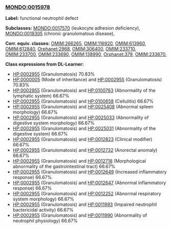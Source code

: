 
### [MONDO:0015978](http://purl.obolibrary.org/obo/MONDO_0015978)
**Label:** functional neutrophil defect

**Subclasses:** [MONDO:0017570](http://purl.obolibrary.org/obo/MONDO_0017570) (leukocyte adhesion deficiency), [MONDO:0018305](http://purl.obolibrary.org/obo/MONDO_0018305) (chronic granulomatous disease), 

**Corr. equiv. classes:** [OMIM:266265](http://purl.obolibrary.org/obo/OMIM_266265), [OMIM:116920](http://purl.obolibrary.org/obo/OMIM_116920), [OMIM:613960](http://purl.obolibrary.org/obo/OMIM_613960), [OMIM:612840](http://purl.obolibrary.org/obo/OMIM_612840), [Orphanet:2968](http://www.orpha.net/ORDO/Orphanet_2968), [OMIM:306400](http://purl.obolibrary.org/obo/OMIM_306400), [OMIM:233710](http://purl.obolibrary.org/obo/OMIM_233710), [OMIM:233700](http://purl.obolibrary.org/obo/OMIM_233700), [OMIM:233690](http://purl.obolibrary.org/obo/OMIM_233690), [OMIM:138990](http://purl.obolibrary.org/obo/OMIM_138990), [Orphanet:379](http://www.orpha.net/ORDO/Orphanet_379), [OMIM:233670](http://purl.obolibrary.org/obo/OMIM_233670), 

**Class expressions from DL-Learner:**

- [HP:0002955](http://purl.obolibrary.org/obo/HP_0002955) (Granulomatosis) 70.83%
- [HP:0000005](http://purl.obolibrary.org/obo/HP_0000005) (Mode of inheritance) and [HP:0002955](http://purl.obolibrary.org/obo/HP_0002955) (Granulomatosis) 70.83%
- [HP:0002955](http://purl.obolibrary.org/obo/HP_0002955) (Granulomatosis) and [HP:0100763](http://purl.obolibrary.org/obo/HP_0100763) (Abnormality of the lymphatic system) 66.67%
- [HP:0002955](http://purl.obolibrary.org/obo/HP_0002955) (Granulomatosis) and [HP:0100658](http://purl.obolibrary.org/obo/HP_0100658) (Cellulitis) 66.67%
- [HP:0002955](http://purl.obolibrary.org/obo/HP_0002955) (Granulomatosis) and [HP:0025408](http://purl.obolibrary.org/obo/HP_0025408) (Abnormal spleen morphology) 66.67%
- [HP:0002955](http://purl.obolibrary.org/obo/HP_0002955) (Granulomatosis) and [HP:0025033](http://purl.obolibrary.org/obo/HP_0025033) (Abnormality of digestive system morphology) 66.67%
- [HP:0002955](http://purl.obolibrary.org/obo/HP_0002955) (Granulomatosis) and [HP:0025031](http://purl.obolibrary.org/obo/HP_0025031) (Abnormality of the digestive system) 66.67%
- [HP:0002955](http://purl.obolibrary.org/obo/HP_0002955) (Granulomatosis) and [HP:0012823](http://purl.obolibrary.org/obo/HP_0012823) (Clinical modifier) 66.67%
- [HP:0002955](http://purl.obolibrary.org/obo/HP_0002955) (Granulomatosis) and [HP:0012732](http://purl.obolibrary.org/obo/HP_0012732) (Anorectal anomaly) 66.67%
- [HP:0002955](http://purl.obolibrary.org/obo/HP_0002955) (Granulomatosis) and [HP:0012718](http://purl.obolibrary.org/obo/HP_0012718) (Morphological abnormality of the gastrointestinal tract) 66.67%
- [HP:0002955](http://purl.obolibrary.org/obo/HP_0002955) (Granulomatosis) and [HP:0012649](http://purl.obolibrary.org/obo/HP_0012649) (Increased inflammatory response) 66.67%
- [HP:0002955](http://purl.obolibrary.org/obo/HP_0002955) (Granulomatosis) and [HP:0012647](http://purl.obolibrary.org/obo/HP_0012647) (Abnormal inflammatory response) 66.67%
- [HP:0002955](http://purl.obolibrary.org/obo/HP_0002955) (Granulomatosis) and [HP:0012252](http://purl.obolibrary.org/obo/HP_0012252) (Abnormal respiratory system morphology) 66.67%
- [HP:0002955](http://purl.obolibrary.org/obo/HP_0002955) (Granulomatosis) and [HP:0011993](http://purl.obolibrary.org/obo/HP_0011993) (Impaired neutrophil bactericidal activity) 66.67%
- [HP:0002955](http://purl.obolibrary.org/obo/HP_0002955) (Granulomatosis) and [HP:0011990](http://purl.obolibrary.org/obo/HP_0011990) (Abnormality of neutrophil physiology) 66.67%


